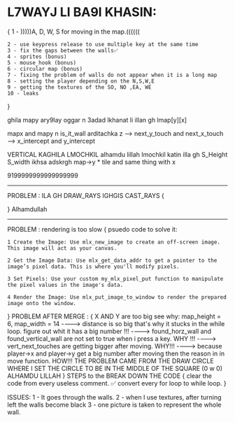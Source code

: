 # L7WAYJ LI BA9I KHASIN:
{
    1 -  )))))A, D, W, S for moving in the map.((((((


    2 - use keypress release to use multiple key at the same time
    3 - fix the gaps between the walls✅
    4 - sprites (bonus)
    5 - mouse_hook (bonus)
    6 - circular map (bonus)
    7 - fixing the problem of walls do not appear when it is a long map
    8 - setting the player depending on the N,S,W,E
    9 - getting the textures of the SO, NO ,EA, WE
    10 - leaks


}










ghila mapy ary9lay oggar n 3adad lkhanat li illan gh lmap[y][x]

mapx and mapy n is_it_wall arditachka z --> next_y_touch and next_x_touch --> x_intercept and y_intercept

VERTICAL KAGHILA LMOCHKIL
alhamdu lillah lmochkil katin illa gh S_Height S_width ikhsa adskrgh map->y * tile and same thing with x


9199999999999999999
_________________________________________________________________________________________________________
PROBLEM : ILA GH DRAW_RAYS  IGHGIS CAST_RAYS
{
    
} 
Alhamdullah
______________________________________________________________________
PROBLEM : rendering is too slow 
{
    psuedo code to solve it:

    1 Create the Image: Use mlx_new_image to create an off-screen image. This image will act as your canvas.

    2 Get the Image Data: Use mlx_get_data_addr to get a pointer to the image’s pixel data. This is where you'll modify pixels.

    3 Set Pixels: Use your custom my_mlx_pixel_put function to manipulate the pixel values in the image's data.

    4 Render the Image: Use mlx_put_image_to_window to render the prepared image onto the window.
}
PROBLEM AFTER MERGE : 
{
    X AND Y are too big see why:
    map_height = 6, map_width = 14
    ----> distance is so big that's why it stucks in the while loop. figure out whit it has a big number !!!
    ----> found_horz_wall and found_vertical_wall are not set to true when i press a key. WHY !!!
    ----> vert_next_touches are getting bigger after moving. WHY!!!
    ----> because player->x and player->y get a big number after moving then the reason in in move function. HOW!!!
    THE PROBLEM CAME FROM THE DRAW CIRCLE WHERE I SET THE CIRCLE TO BE IN THE MIDDLE OF THE SQUARE (0 w 0)
    ALHAMDU LILLAH
}
STEPS to the BREAK DOWN THE CODE
{
    clear the code from every useless comment. ✅
    convert every for loop to while loop.
}

ISSUES:
1 - It goes through the walls.
2 - when I use textures, after turning left the walls become black
3 - one picture is taken to represent the whole wall. 